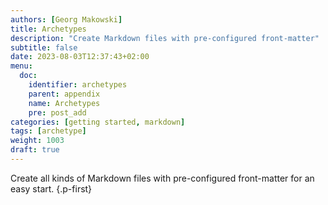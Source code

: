 ```yaml
---
authors: [Georg Makowski]
title: Archetypes
description: "Create Markdown files with pre-configured front-matter"
subtitle: false
date: 2023-08-03T12:37:43+02:00 
menu:
  doc:
    identifier: archetypes 
    parent: appendix
    name: Archetypes
    pre: post_add
categories: [getting started, markdown]
tags: [archetype]
weight: 1003
draft: true
---
```


Create all kinds of Markdown files with pre-configured front-matter for an easy start.
{.p-first}
<!--more-->
